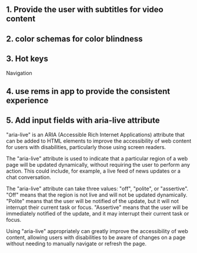 ## 1. Provide the user with subtitles for video content

## 2. color schemas for color blindness

## 3. Hot keys
Navigation

## 4. use rems in app to provide the consistent experience

## 5. Add input fields with aria-live attribute
"aria-live" is an ARIA (Accessible Rich Internet Applications) attribute that can be added to HTML elements to improve the accessibility of web content for users with disabilities, particularly those using screen readers.

The "aria-live" attribute is used to indicate that a particular region of a web page will be updated dynamically, without requiring the user to perform any action. This could include, for example, a live feed of news updates or a chat conversation.

The "aria-live" attribute can take three values: "off", "polite", or "assertive". "Off" means that the region is not live and will not be updated dynamically. "Polite" means that the user will be notified of the update, but it will not interrupt their current task or focus. "Assertive" means that the user will be immediately notified of the update, and it may interrupt their current task or focus.

Using "aria-live" appropriately can greatly improve the accessibility of web content, allowing users with disabilities to be aware of changes on a page without needing to manually navigate or refresh the page.